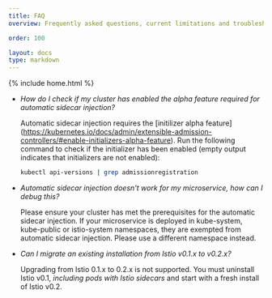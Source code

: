 ```yaml
---
title: FAQ
overview: Frequently asked questions, current limitations and troubleshooting tips on this topic.

order: 100

layout: docs
type: markdown
---
```

{% include home.html %}

* _How do I check if my cluster has enabled the alpha feature required for automatic sidecar injection?_

  Automatic sidecar injection requires the [initilizer alpha feature] (https://kubernetes.io/docs/admin/extensible-admission-controllers/#enable-initializers-alpha-feature).
  Run the following command to check if the initializer has been enabled (empty output indicates that initializers are not enabled):
 
  ```bash
  kubectl api-versions | grep admissionregistration
  ```

* _Automatic sidecar injection doesn't work for my microservice, how can I debug this?_
  
  Please ensure your cluster has met the prerequisites for the automatic sidecar injection.  If your microservice is deployed in kube-system, kube-public or istio-system namespaces, they are exempted from automatic sidecar injection.  Please use a different namespace instead.
  
* _Can I migrate an existing installation from Istio v0.1.x to v0.2.x?_
  
  Upgrading from Istio 0.1.x to 0.2.x is not supported. You must uninstall Istio v0.1, _including pods with Istio sidecars_ and start with a fresh install of Istio v0.2.

